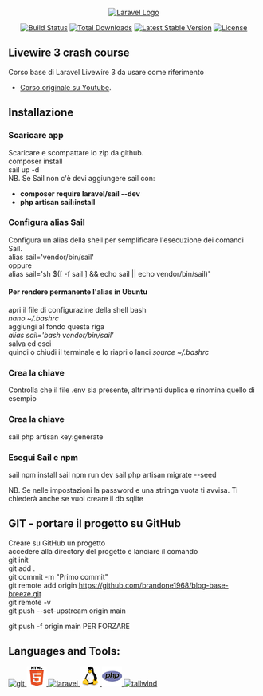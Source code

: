 <p align="center"><a href="https://laravel.com" target="_blank"><img src="https://raw.githubusercontent.com/laravel/art/master/logo-lockup/5%20SVG/2%20CMYK/1%20Full%20Color/laravel-logolockup-cmyk-red.svg" width="400" alt="Laravel Logo"></a></p>

<p align="center">
<a href="https://github.com/laravel/framework/actions"><img src="https://github.com/laravel/framework/workflows/tests/badge.svg" alt="Build Status"></a>
<a href="https://packagist.org/packages/laravel/framework"><img src="https://img.shields.io/packagist/dt/laravel/framework" alt="Total Downloads"></a>
<a href="https://packagist.org/packages/laravel/framework"><img src="https://img.shields.io/packagist/v/laravel/framework" alt="Latest Stable Version"></a>
<a href="https://packagist.org/packages/laravel/framework"><img src="https://img.shields.io/packagist/l/laravel/framework" alt="License"></a>
</p>

## Livewire 3 crash course

Corso base di Laravel Livewire 3 da usare come riferimento

- [Corso originale su Youtube](https://www.youtube.com/watch?v=c8pPND7kclg&list=PL4cUxeGkcC9htKcjQPGQQL3fQHbIxXowN&index=1).

## Installazione

### Scaricare app

Scaricare e scompattare lo zip da github.  
composer install  
sail up -d  
NB. Se Sail non c'è devi aggiungere sail con:  
- **composer require laravel/sail --dev**  
- **php artisan sail:install**  

### Configura alias Sail  
Configura un alias della shell per semplificare l'esecuzione dei comandi Sail.  
alias sail='vendor/bin/sail'  
oppure  
alias sail='sh $([ -f sail ] && echo sail || echo vendor/bin/sail)'   

#### Per rendere permanente l'alias in Ubuntu  
apri il file di configurazine della shell bash  
*nano ~/.bashrc*     
aggiungi al fondo questa riga  
*alias sail='bash vendor/bin/sail'*    
salva ed esci  
quindi o chiudi il terminale e lo riapri o lanci *source ~/.bashrc*  

### Crea la chiave
Controlla che il file .env sia presente, altrimenti duplica e rinomina quello di esempio
### Crea la chiave
sail php artisan key:generate  

### Esegui Sail e npm
sail npm install
sail npm run dev
sail php artisan migrate --seed

NB. Se nelle impostazioni la password e una stringa vuota ti avvisa. Ti chiederà anche se vuoi creare il db sqlite  

## GIT - portare il progetto su GitHub
Creare su GitHub un progetto  
accedere alla directory del progetto e lanciare il comando  
git init  
git add .  
git commit -m "Primo commit"  
git remote add origin https://github.com/brandone1968/blog-base-breeze.git  
git remote -v  
git push --set-upstream origin main  

git push -f origin main	PER FORZARE   


## Languages and Tools:

<p align="left"> <a href="https://git-scm.com/" target="_blank" rel="noreferrer"> <img src="https://www.vectorlogo.zone/logos/git-scm/git-scm-icon.svg" alt="git" width="40" height="40"/> </a> <a href="https://www.w3.org/html/" target="_blank" rel="noreferrer"> <img src="https://raw.githubusercontent.com/devicons/devicon/master/icons/html5/html5-original-wordmark.svg" alt="html5" width="40" height="40"/> </a> <a href="https://laravel.com/" target="_blank" rel="noreferrer"> <img src="https://cdn.jsdelivr.net/gh/devicons/devicon@latest/icons/laravel/laravel-original.svg" alt="laravel" width="40" height="40" /> </a> <a href="https://www.linux.org/" target="_blank" rel="noreferrer"> <img src="https://raw.githubusercontent.com/devicons/devicon/master/icons/linux/linux-original.svg" alt="linux" width="40" height="40"/> </a> <a href="https://www.php.net" target="_blank" rel="noreferrer"> <img src="https://raw.githubusercontent.com/devicons/devicon/master/icons/php/php-original.svg" alt="php" width="40" height="40"/> </a> <a href="https://tailwindcss.com/" target="_blank" rel="noreferrer"> <img src="https://www.vectorlogo.zone/logos/tailwindcss/tailwindcss-icon.svg" alt="tailwind" width="40" height="40"/> </a> </p>
